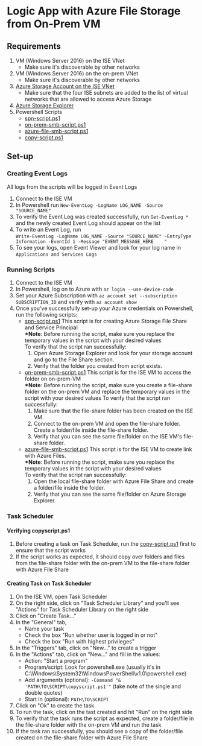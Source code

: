 # Logic App with Azure File Storage from On-Prem VM

## Requirements
1. VM (Windows Server 2016) on the ISE VNet  
   - Make sure it's discoverable by other networks
1. VM (Windows Server 2016) on the on-prem VNet  
   - Make sure it's discoverable by other networks
1. [Azure Storage Account on the ISE VNet](https://docs.microsoft.com/en-us/azure/storage/common/storage-network-security)  
   - Make sure that the four ISE subnets are added to the list of virtual networks that are allowed to access Azure Storage
1. [Azure Storage Explorer](https://azure.microsoft.com/en-us/features/storage-explorer/)
1. Powershell Scripts  
   - [spn-script.ps1](../Scripts/spn-script.ps1)
   - [on-prem-smb-script.ps1](../Scripts/on-prem-smb-script.ps1)
   - [azure-file-smb-script.ps1](../Scripts/azure-file-smb-script.ps1)
   - [copy-script.ps1](../Scripts/copy-script.ps1)

## Set-up

### Creating Event Logs  
  All logs from the scripts will be logged in Event Logs
1. Connect to the ISE VM
1. In Powershell run `New-EventLog -LogName LOG_NAME -Source "SOURCE_NAME"`
1. To verify the Event Log was created successfully, run `Get-EventLog *` and the newly created Event Log should appear on the list
1. To write an Event Log, run  
```Write-EventLog -LogName LOG_NAME -Source "SOURCE_NAME" -EntryType Information -EventId 1 -Message "EVENT_MESSAGE_HERE    "```
1. To see your logs, open Event Viewer and look for your log name in `Applications and Services Logs`

### Running Scripts
1. Connect to the ISE VM
1. In Powershell, log on to Azure with `az login --use-device-code`
1. Set your Azure Subscription with `az account set --subscription SUBSCRIPTION_ID` and verify with `az account show`
1. Once you've successfully set-up your Azure credentials on Powershell, run the following scripts:
   - [spn-script.ps1](../Scripts/spn-script.ps1)
   This script is for creating Azure Storage File Share and Service Principal  
   **\*Note**: Before running the script, make sure you replace the temporary values in the script with your desired values  
   To verify that the script ran successfully:  
      1. Open Azure Storage Explorer and look for your storage account and go to the File Share section.  
      1. Verify that the folder you created from script exists.  
   - [on-prem-smb-script.ps1](../Scripts/on-prem-smb-script.ps1)
   This script is for the ISE VM to access the folder on on-prem-VM  
   **\*Note**: Before running the script, make sure you create a file-share folder on the on-prem VM and replace the temporary values in the script with your desired values
   To verify that the script ran successfully:  
      1. Make sure that the file-share folder has been created on the ISE VM.
      1. Connect to the on-prem VM and open the file-share folder. Create a folder/file inside the file-share folder.
      1. Verify that you can see the same file/folder on the ISE VM's file-share folder.
   - [azure-file-smb-script.ps1](../Scripts/azure-file-smb-script.ps1)
   This script is for the ISE VM to create link with Azure Files.  
   **\*Note**: Before running the script, make sure you replace the temporary values in the script with your desired values  
   To verify that the script ran successfully:  
      1.  Open the local file-share folder with Azure File Share and create a folder/file inside the folder.
      1. Verify that you can see the same file/folder on Azure Storage Explorer.

### Task Scheduler

#### Verifying copyscript.ps1
1. Before creating a task on Task Scheduler, run the [copy-script.ps1](../Scripts/copy-script.ps1) first to ensure that the script works
1. If the script works as expected, it should copy over folders and files from the file-share folder with the on-prem VM to the file-share folder with Azure File Share

#### Creating Task on Task Scheduler
1. On the ISE VM, open Task Scheduler
1. On the right side, click on "Task Scheduler Library" and you'll see "Actions" for Task Scheduler Library on the right side
1. Click on "Create Task..."
1. In the "General" tab,  
   - Name your task  
   - Check the box "Run whether user is logged in or not"
   - Check the box "Run with highest privileges"
1. In the "Triggers" tab, click on "New..." to create a trigger 
1. In the "Actions" tab, click on "New..." and fill in the values:  
   - Action: "Start a program"
   - Program/script: Look for powershell.exe (usually it's in C:\Windows\System32\WindowsPowerShell\v1.0\powershell.exe)
   - Add arguments (optional): `-Command "& 'PATH\TO\SCRIPT\copyscript.ps1'"` (take note of the single and double quotes)  
   - Start in (optional): `PATH\TO\SCRIPT`
1. Click on "Ok" to create the task
1. To run the task, click on the tast created and hit "Run" on the right side
1. To verify that the task runs the script as expected, create a folder/file in the file-share folder with the on-prem VM and run the task
1. If the task ran successfully, you should see a copy of the folder/file created on the file-share folder with Azure File Share
